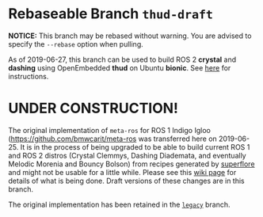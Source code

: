 # Rebaseable Branch `thud-draft`

**NOTICE:** This branch may be rebased without warning. You are advised to
specify the `--rebase` option when pulling.

As of 2019-06-27, this branch can be used to build ROS 2 **crystal** and
**dashing** using OpenEmbedded **thud** on Ubuntu **bionic**. See
[here](https://github.com/ros/meta-ros/wiki/OpenEmbedded-Build-Instructions)
for instructions.

# UNDER CONSTRUCTION!

The original implementation of `meta-ros` for ROS 1 Indigo Igloo
(<https://github.com/bmwcarit/meta-ros> was transferred here on 2019-06-25. It
is in the process of being upgraded to be able to build current ROS 1 and ROS 2
distros (Crystal Clemmys, Dashing Diademata, and eventually Melodic Morenia and
Bouncy Bolson) from recipes generated by
[superflore](https://github.com/ros-infrastructure/superflore/) and might not be
usable for a little while. Please see this
[wiki page](https://github.com/ros/meta-ros/wiki/Superflore-OE-Recipe-Generation-Scheme)
for details of what is being done. Draft versions of these changes are in this branch.

The original implementation has been retained in the [`legacy`](https://github.com/ros/meta-ros/tree/legacy) branch.
